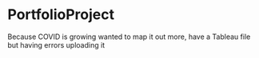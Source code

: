 # PortfolioProject 
Because COVID is growing wanted to map it out more, have a Tableau file but having errors uploading it
